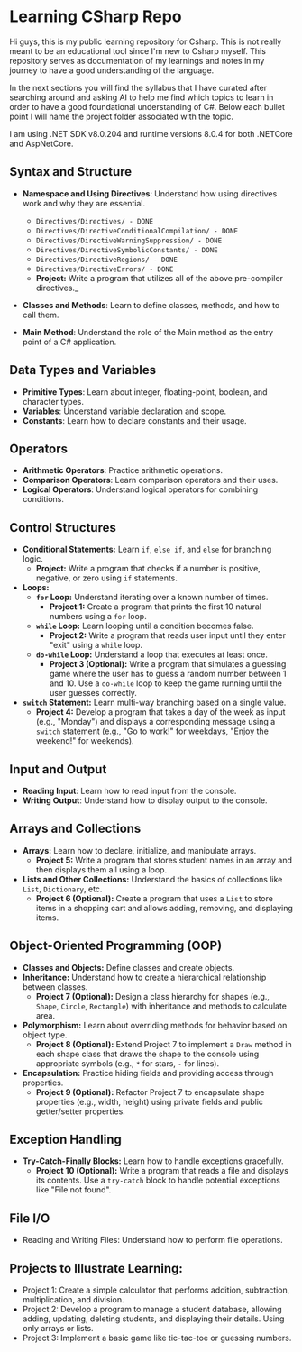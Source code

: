 # Learning CSharp Repo

Hi guys, this is my public learning repository for Csharp. This is not really meant to be an educational tool since I'm new to Csharp myself. This repository serves as documentation of my learnings and notes in my journey to have a good understanding of the language.

In the next sections you will find the syllabus that I have curated after searching around and asking AI to help me find which topics to learn in order to have a good foundational understanding of C#. Below each bullet point I will name the project folder associated with the topic.

I am using .NET SDK v8.0.204 and runtime versions 8.0.4 for both .NETCore and AspNetCore.

## Syntax and Structure

- **Namespace and Using Directives**: Understand how using directives work and why they are essential.
    - `Directives/Directives/ - DONE`
    - `Directives/DirectiveConditionalCompilation/ - DONE`
    - `Directives/DirectiveWarningSuppression/ - DONE`
    - `Directives/DirectiveSymbolicConstants/ - DONE`
    - `Directives/DirectiveRegions/ - DONE`
    - `Directives/DirectiveErrors/ - DONE`
    - **Project:** Write a program that utilizes all of the above pre-compiler directives._

- **Classes and Methods**: Learn to define classes, methods, and how to call them.
- **Main Method**: Understand the role of the Main method as the entry point of a C# application.

## Data Types and Variables

- **Primitive Types**: Learn about integer, floating-point, boolean, and character types.
- **Variables**: Understand variable declaration and scope.
- **Constants**: Learn how to declare constants and their usage.

## Operators

- **Arithmetic Operators**: Practice arithmetic operations.
- **Comparison Operators**: Learn comparison operators and their uses.
- **Logical Operators**: Understand logical operators for combining conditions.

## Control Structures

- **Conditional Statements:** Learn `if`, `else if`, and `else` for branching logic.
    - **Project:** Write a program that checks if a number is positive, negative, or zero using `if` statements.
- **Loops:**
    - **`for` Loop:** Understand iterating over a known number of times.
        - **Project 1:** Create a program that prints the first 10 natural numbers using a `for` loop.
    - **`while` Loop:** Learn looping until a condition becomes false.
        - **Project 2:** Write a program that reads user input until they enter "exit" using a `while` loop.
    - **`do-while` Loop:** Understand a loop that executes at least once.
        - **Project 3 (Optional):** Write a program that simulates a guessing game where the user has to guess a random number between 1 and 10. Use a `do-while` loop to keep the game running until the user guesses correctly.
- **`switch` Statement:** Learn multi-way branching based on a single value.
    - **Project 4:** Develop a program that takes a day of the week as input (e.g., "Monday") and displays a corresponding message using a `switch` statement (e.g., "Go to work!" for weekdays, "Enjoy the weekend!" for weekends).

## Input and Output

- **Reading Input**: Learn how to read input from the console.
- **Writing Output**: Understand how to display output to the console.

## Arrays and Collections

- **Arrays:** Learn how to declare, initialize, and manipulate arrays.
    - **Project 5:** Write a program that stores student names in an array and then displays them all using a loop.
- **Lists and Other Collections:** Understand the basics of collections like `List`, `Dictionary`, etc.
    - **Project 6 (Optional):** Create a program that uses a `List` to store items in a shopping cart and allows adding, removing, and displaying items.
## Object-Oriented Programming (OOP)

- **Classes and Objects:** Define classes and create objects.
- **Inheritance:** Understand how to create a hierarchical relationship between classes.
    - **Project 7 (Optional):** Design a class hierarchy for shapes (e.g., `Shape`, `Circle`, `Rectangle`) with inheritance and methods to calculate area.
- **Polymorphism:** Learn about overriding methods for behavior based on object type.
    - **Project 8 (Optional):** Extend Project 7 to implement a `Draw` method in each shape class that draws the shape to the console using appropriate symbols (e.g., `*` for stars, `-` for lines).
- **Encapsulation:** Practice hiding fields and providing access through properties.
    - **Project 9 (Optional):** Refactor Project 7 to encapsulate shape properties (e.g., width, height) using private fields and public getter/setter properties.

## Exception Handling

- **Try-Catch-Finally Blocks:** Learn how to handle exceptions gracefully.
	- **Project 10 (Optional):** Write a program that reads a file and displays its contents. Use a `try-catch` block to handle potential exceptions like "File not found".

## File I/O

- Reading and Writing Files: Understand how to perform file operations.

## Projects to Illustrate Learning:

- Project 1: Create a simple calculator that performs addition, subtraction, multiplication, and division.
- Project 2: Develop a program to manage a student database, allowing adding, updating, deleting students, and displaying their details. Using only arrays or lists.
- Project 3: Implement a basic game like tic-tac-toe or guessing numbers.
